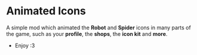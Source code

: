# Animated Icons

A simple mod which animated the **Robot** and **Spider** icons in many parts of the game, such as your **profile**, the **shops**, the **icon kit** and **more**.

- Enjoy :3